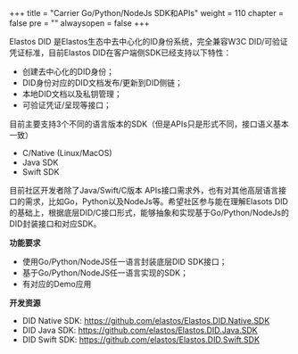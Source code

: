 +++
title = "Carrier Go/Python/NodeJs SDK和APIs"
weight = 110
chapter = false
pre = ""
alwaysopen = false
+++  

Elastos DID 是Elastos生态中去中心化的ID身份系统，完全兼容W3C DID/可验证凭证标准，目前Elastos DID在客户端侧SDK已经支持以下特性：

- 创建去中心化的DID身份；
- DID身份对应的DID文档发布/更新到DID侧链；
- 本地DID文档以及私钥管理；
- 可验证凭证/呈现等接口；

目前主要支持3个不同的语言版本的SDK（但是APIs只是形式不同，接口语义基本一致）

- C/Native (Linux/MacOS)
- Java SDK
- Swift SDK

目前社区开发者除了Java/Swift/C版本 APIs接口需求外，也有对其他高层语言接口的需求，比如Go，Python以及NodeJs等。希望社区参与能在理解Elasots DID的基础上，根据底层DID/C接口形式，能够抽象和实现基于Go/Python/NodeJs的 DID封装接口和对应SDK。

**功能要求**

- 使用Go/Python/NodeJS任一语言封装底层DID SDK接口；
- 基于Go/Python/NodeJS任一语言实现的SDK；
- 有对应的Demo应用

**开发资源**

- DID Native SDK: https://github.com/elastos/Elastos.DID.Native.SDK
- DID Java SDK: https://github.com/elastos/Elastos.DID.Java.SDK
- DID Swift SDK: https://github.com/elastos/Elastos.DID.Swift.SDK

